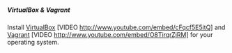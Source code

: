 ##### VirtualBox & Vagrant

Install [VirtualBox][virtual-box] [VIDEO http://www.youtube.com/embed/cFqcf5E5itQ] and [Vagrant][vagrant] [VIDEO http://www.youtube.com/embed/O8TirqrZjRM] for your operating system.

[virtual-box]: https://www.virtualbox.org/wiki/Downloads "VirtualBox for Mac"
[vagrant]: http://downloads.vagrantup.com/ "Vagrant for Mac"
